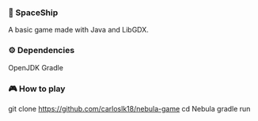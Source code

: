 ### 🚀 SpaceShip

A basic game made with Java and LibGDX.

### ⚙️ Dependencies

OpenJDK
Gradle

### 🎮 How to play

git clone https://github.com/carloslk18/nebula-game
cd Nebula
gradle run
